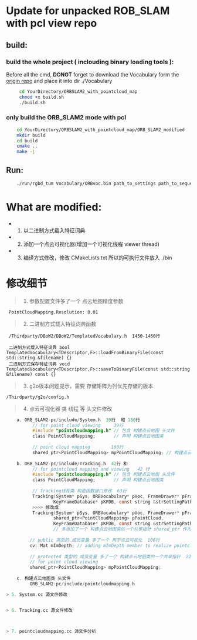 # Update for unpacked ROB_SLAM with pcl view repo

## build:

### build the whole project ( inclouding binary loading tools ):

Before all the cmd, **DONOT** forget to download the Vocabulary form the [origin repo](https://github.com/raulmur/ORB_SLAM2) and place it into dir ./Vocabulary

```bash
     cd YourDirectory/ORBSLAM2_with_pointcloud_map
     chmod +x build.sh
     ./build.sh
```

### only build the ORB_SLAM2 mode with pcl

```bash
    cd YourDirectory/ORBSLAM2_with_pointcloud_map/ORB_SLAM2_modified
    mkdir build
    cd build
    cmake ..
    make -j
```

## Run:

```bash
    ./run/rgbd_tum Vocabulary/ORBvoc.bin path_to_settings path_to_sequence path_to_association
```

# What are modified:

* 1. 以二进制方式载入特征词典

* 2. 添加一个点云可视化器(增加一个可视化线程 viewer thread) 

* 3. 编译方式修改，修改 CMakeLists.txt 所以的可执行文件放入 ./bin

# 修改细节

> 1. 参数配置文件多了一个 点云地图精度参数

     PointCloudMapping.Resolution: 0.01
> 2. 二进制方式载入特征词典函数

     /Thirdparty/DBoW2/DBoW2/TemplatedVocabulary.h  1450-1460行

     二进制方式载入特征词典 bool TemplatedVocabulary<TDescriptor,F>::loadFromBinaryFile(const std::string &filename) {}
     二进制方式保存特征词典 void TemplatedVocabulary<TDescriptor,F>::saveToBinaryFile(const std::string &filename) const {}

> 3. g2o版本问题提示，需要 存储矩阵为列优先存储的版本

    /Thirdparty/g2o/config.h

> 4. 点云可视化器 类 线程 等 头文件修改
```c
    a. ORB_SLAM2-pc/include/System.h  39行  和 180行
          // for point cloud viewing     39行
          #include "pointcloudmapping.h" // 包含 构建点云地图 头文件
          class PointCloudMapping;       // 声明 构建点云地图类
          
          // point cloud mapping        180行
          shared_ptr<PointCloudMapping> mpPointCloudMapping; // 构建点云地图类的一个共享指针 shared_ptr
          
    b. ORB_SLAM2-pc/include/Tracking.h  42行 和 
          // for pointcloud mapping and viewing   42 行
          #include "pointcloudmapping.h" // 包含 构建点云地图 头文件
          class PointCloudMapping;       // 声明 构建点云地图类
          
          // Tracking线程类 构造函数接口修改  63行
          Tracking(System* pSys, ORBVocabulary* pVoc, FrameDrawer* pFrameDrawer, MapDrawer* pMapDrawer, Map* pMap,
                  KeyFrameDatabase* pKFDB, const string &strSettingPath, const int sensor);
          >>>> 修改成 
          Tracking(System* pSys, ORBVocabulary* pVoc, FrameDrawer* pFrameDrawer, MapDrawer* pMapDrawer, Map* pMap,     
                  shared_ptr<PointCloudMapping> pPointCloud,
                  KeyFrameDatabase* pKFDB, const string &strSettingPath, const int sensor);
                  // 多添加了一个 构建点云地图类的一个共享指针 shared_ptr 作为参数
         
         // public 类型的 成员变量 多了一个 用于点云可视化  106行
         cv::Mat mImDepth; // adding mImDepth member to realize pointcloud view
         
         // protected 类型的 成员变量 多了一个 构建点云地图类的一个共享指针  228行
         // for point cloud viewing
         shared_ptr<PointCloudMapping> mpPointCloudMapping;
         
    c. 构建点云地图类 头文件
         ORB_SLAM2-pc/include/pointcloudmapping.h

> 5. System.cc 源文件修改


> 6. Tracking.cc 源文件修改



> 7. pointcloudmapping.cc 源文件分析



```
    
    
    
